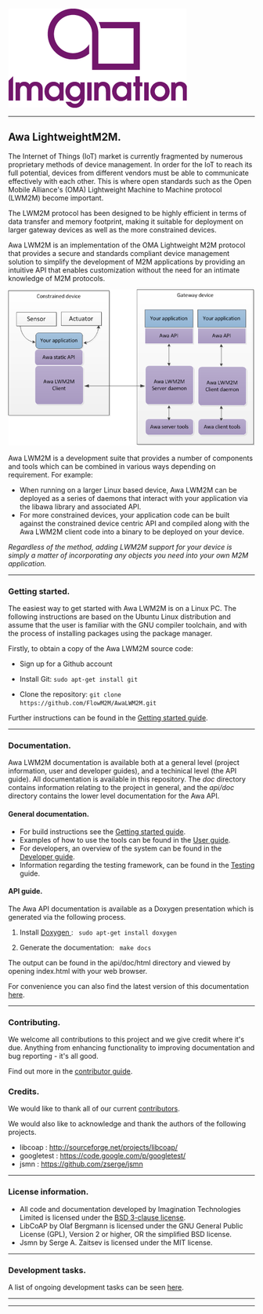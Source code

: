 
![Imagination Technologies Limited logo](doc/img.png)

----

## Awa LightweightM2M.



The Internet of Things (IoT) market is currently fragmented by numerous proprietary methods of device management. In order for the IoT to reach its full potential, devices from different vendors must be able to communicate effectively with each other. This is where open standards such as the Open Mobile Alliance's (OMA) Lightweight Machine to Machine protocol (LWM2M) become important.
 
The LWM2M protocol has been designed to be highly efficient in terms of data transfer and memory footprint, making it  suitable for deployment on larger gateway devices as well as the more constrained devices.
 
Awa LWM2M is an implementation of the OMA Lightweight M2M protocol that provides a secure and standards compliant device management solution to simplify the development of M2M applications by providing an intuitive API that enables customization without the need for an intimate knowledge of M2M protocols.


![Awa application overview](doc/Awa_application_overview.png)


Awa LWM2M is a development suite that provides a number of components and tools which can be combined in various ways depending on requirement. For example:


* When running on a larger Linux based device, Awa LWM2M can be deployed as a series of daemons that interact with your application via the libawa library and associated API.
* For more constrained devices, your application code can be built against the constrained device centric API and compiled along with the Awa LWM2M client code into a binary to be deployed on your device.

*Regardless of the method, adding LWM2M support for your device is simply a matter of incorporating any objects you need into your own M2M application.*

----

###  Getting started.

The easiest way to get started with Awa LWM2M is on a Linux PC.  The following instructions are based on the Ubuntu Linux distribution and assume that the user is familiar with the GNU compiler toolchain, and with the process of installing packages using the package manager.

Firstly, to obtain a copy of the Awa LWM2M source code:

 * Sign up for a Github account  

 * Install Git:  ```` sudo apt-get install git ````  

 * Clone the repository: ```` git clone https://github.com/FlowM2M/AwaLWM2M.git ````   


Further instructions can be found in the [Getting started guide](starters_guide.md).

----

### Documentation.

Awa LWM2M documentation is available both at a general level (project information, user and developer guides), and a techinical level (the API guide). All documentation is available in this repository. The *doc* directory contains information relating to the project in general, and the *api/doc* directory contains the lower level documentation for the Awa API.

#### General documentation.

* For build instructions see the [Getting started guide](doc/starters_guide.md).  
* Examples of how to use the tools can be found in the  [User guide](doc/userguide.md). 
* For developers, an overview of the system can be found in the [Developer guide](doc/developer_guide.md).  
* Information regarding the testing framework, can be found in the [Testing](doc/testing.md) guide.  

#### API guide.

The Awa API documentation is available as a Doxygen presentation which is generated via the following process.
 
  1. Install [Doxygen ](http://www.stack.nl/~dimitri/doxygen/download.html): ```` sudo apt-get install doxygen````

  2. Generate the documentation: ```` make docs````

The output can be found in the api/doc/html directory and viewed by opening index.html with your web browser.

For convenience you can also find the latest version of this documentation [here]().

----

### Contributing.

We welcome all contributions to this project and we give credit where it's due. Anything from enhancing functionality to improving documentation and bug reporting - it's all good. 

Find out more in the [contributor guide](CONTRIBUTING.md).

### Credits.

We would like to thank all of our current [contributors](CONTRIBUTORS). 

We would also like to acknowledge and thank the authors of the following projects.

* libcoap : http://sourceforge.net/projects/libcoap/
* googletest : https://code.google.com/p/googletest/
* jsmn : https://github.com/zserge/jsmn

----

### License information.

* All code and documentation developed by Imagination Technologies Limited is licensed under the [BSD 3-clause license](LICENSE).  
* LibCoAP by Olaf Bergmann is licensed under the GNU General Public License (GPL), Version 2 or higher, OR the simplified BSD license.  
* Jsmn by Serge A. Zaitsev is licensed under the MIT license.  

----

### Development tasks.

A list of ongoing development tasks can be seen [here]().

----
----

